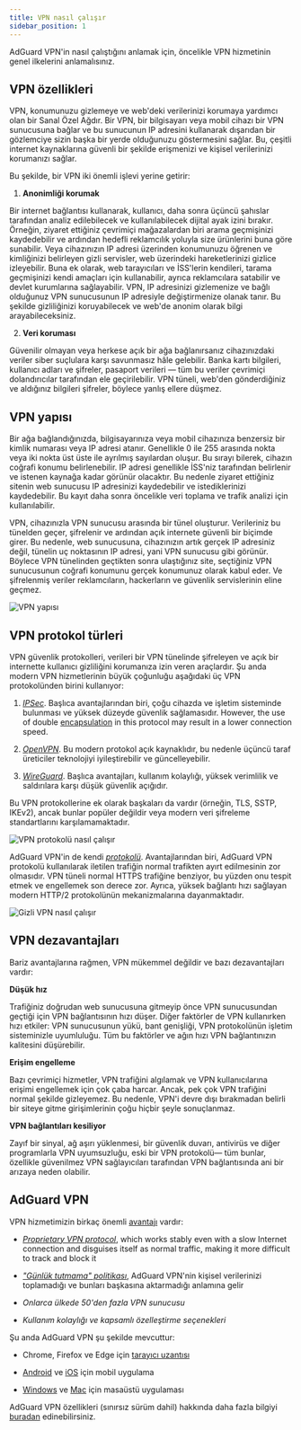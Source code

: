```yaml
---
title: VPN nasıl çalışır
sidebar_position: 1
---
```


AdGuard VPN'in nasıl çalıştığını anlamak için, öncelikle VPN hizmetinin genel ilkelerini anlamalısınız.

## VPN özellikleri

VPN, konumunuzu gizlemeye ve web'deki verilerinizi korumaya yardımcı olan bir Sanal Özel Ağdır. Bir VPN, bir bilgisayarı veya mobil cihazı bir VPN sunucusuna bağlar ve bu sunucunun IP adresini kullanarak dışarıdan bir gözlemciye sizin başka bir yerde olduğunuzu göstermesini sağlar. Bu, çeşitli internet kaynaklarına güvenli bir şekilde erişmenizi ve kişisel verilerinizi korumanızı sağlar.

Bu şekilde, bir VPN iki önemli işlevi yerine getirir:

1. **Anonimliği korumak**

Bir internet bağlantısı kullanarak, kullanıcı, daha sonra üçüncü şahıslar tarafından analiz edilebilecek ve kullanılabilecek dijital ayak izini bırakır. Örneğin, ziyaret ettiğiniz çevrimiçi mağazalardan biri arama geçmişinizi kaydedebilir ve ardından hedefli reklamcılık yoluyla size ürünlerini buna göre sunabilir. Veya cihazınızın IP adresi üzerinden konumunuzu öğrenen ve kimliğinizi belirleyen gizli servisler, web üzerindeki hareketlerinizi gizlice izleyebilir. Buna ek olarak, web tarayıcıları ve İSS'lerin kendileri, tarama geçmişinizi kendi amaçları için kullanabilir, ayrıca reklamcılara satabilir ve devlet kurumlarına sağlayabilir. VPN, IP adresinizi gizlemenize ve bağlı olduğunuz VPN sunucusunun IP adresiyle değiştirmenize olanak tanır. Bu şekilde gizliliğinizi koruyabilecek ve web'de anonim olarak bilgi arayabileceksiniz.

2. **Veri koruması**

Güvenilir olmayan veya herkese açık bir ağa bağlanırsanız cihazınızdaki veriler siber suçlulara karşı savunmasız hâle gelebilir. Banka kartı bilgileri, kullanıcı adları ve şifreler, pasaport verileri — tüm bu veriler çevrimiçi dolandırıcılar tarafından ele geçirilebilir. VPN tüneli, web'den gönderdiğiniz ve aldığınız bilgileri şifreler, böylece yanlış ellere düşmez.

## VPN yapısı

Bir ağa bağlandığınızda, bilgisayarınıza veya mobil cihazınıza benzersiz bir kimlik numarası veya IP adresi atanır. Genellikle 0 ile 255 arasında nokta veya iki nokta üst üste ile ayrılmış sayılardan oluşur. Bu sırayı bilerek, cihazın coğrafi konumu belirlenebilir. IP adresi genellikle İSS'niz tarafından belirlenir ve istenen kaynağa kadar görünür olacaktır. Bu nedenle ziyaret ettiğiniz sitenin web sunucusu IP adresinizi kaydedebilir ve istediklerinizi kaydedebilir. Bu kayıt daha sonra öncelikle veri toplama ve trafik analizi için kullanılabilir.

VPN, cihazınızla VPN sunucusu arasında bir tünel oluşturur. Verileriniz bu tünelden geçer, şifrelenir ve ardından açık internete güvenli bir biçimde girer. Bu nedenle, web sunucusuna, cihazınızın artık gerçek IP adresiniz değil, tünelin uç noktasının IP adresi, yani VPN sunucusu gibi görünür. Böylece VPN tünelinden geçtikten sonra ulaştığınız site, seçtiğiniz VPN sunucusunun coğrafi konumunu gerçek konumunuz olarak kabul eder. Ve şifrelenmiş veriler reklamcıların, hackerların ve güvenlik servislerinin eline geçmez.

![VPN yapısı](https://cdn.adguard.com/public/Adguard/Website/Images/seo/en/how_vpn_3.jpg)

## VPN protokol türleri

VPN güvenlik protokolleri, verileri bir VPN tünelinde şifreleyen ve açık bir internette kullanıcı gizliliğini korumanıza izin veren araçlardır. Şu anda modern VPN hizmetlerinin büyük çoğunluğu aşağıdaki üç VPN protokolünden birini kullanıyor:

1. [*IPSec*](https://en.wikipedia.org/wiki/IPsec). Başlıca avantajlarından biri, çoğu cihazda ve işletim sisteminde bulunması ve yüksek düzeyde güvenlik sağlamasıdır. However, the use of double [encapsulation](https://en.wikipedia.org/wiki/Encapsulation_(networking)) in this protocol may result in a lower connection speed.

2. [*OpenVPN*](https://en.wikipedia.org/wiki/OpenVPN). Bu modern protokol açık kaynaklıdır, bu nedenle üçüncü taraf üreticiler teknolojiyi iyileştirebilir ve güncelleyebilir.

3. [*WireGuard*](https://en.wikipedia.org/wiki/WireGuard). Başlıca avantajları, kullanım kolaylığı, yüksek verimlilik ve saldırılara karşı düşük güvenlik açığıdır.

Bu VPN protokollerine ek olarak başkaları da vardır (örneğin, TLS, SSTP, IKEv2), ancak bunlar popüler değildir veya modern veri şifreleme standartlarını karşılamamaktadır.

![VPN protokolü nasıl çalışır](https://cdn.adguard.com/public/Adguard/Blog/vpn/protocol/4.svg)

AdGuard VPN'in de kendi [*protokolü*](adguard-vpn-protocol.mdx). Avantajlarından biri, AdGuard VPN protokolü kullanılarak iletilen trafiğin normal trafikten ayırt edilmesinin zor olmasıdır. VPN tüneli normal HTTPS trafiğine benziyor, bu yüzden onu tespit etmek ve engellemek son derece zor. Ayrıca, yüksek bağlantı hızı sağlayan modern HTTP/2 protokolünün mekanizmalarına dayanmaktadır.

![Gizli VPN nasıl çalışır](https://cdn.adguard.com/public/Adguard/Blog/vpn/protocol/5.svg)

## VPN dezavantajları

Bariz avantajlarına rağmen, VPN mükemmel değildir ve bazı dezavantajları vardır:

**Düşük hız**

Trafiğiniz doğrudan web sunucusuna gitmeyip önce VPN sunucusundan geçtiği için VPN bağlantısının hızı düşer. Diğer faktörler de VPN kullanırken hızı etkiler: VPN sunucusunun yükü, bant genişliği, VPN protokolünün işletim sisteminizle uyumluluğu. Tüm bu faktörler ve ağın hızı VPN bağlantınızın kalitesini düşürebilir.

**Erişim engelleme**

Bazı çevrimiçi hizmetler, VPN trafiğini algılamak ve VPN kullanıcılarına erişimi engellemek için çok çaba harcar. Ancak, pek çok VPN trafiğini normal şekilde gizleyemez. Bu nedenle, VPN'i devre dışı bırakmadan belirli bir siteye gitme girişimlerinin çoğu hiçbir şeyle sonuçlanmaz.

**VPN bağlantıları kesiliyor**

Zayıf bir sinyal, ağ aşırı yüklenmesi, bir güvenlik duvarı, antivirüs ve diğer programlarla VPN uyumsuzluğu, eski bir VPN protokolü— tüm bunlar, özellikle güvenilmez VPN sağlayıcıları tarafından VPN bağlantısında ani bir arızaya neden olabilir.

## AdGuard VPN

VPN hizmetimizin birkaç önemli [avantajı](why-adguard-vpn.md) vardır:

* [*Proprietary VPN protocol*](adguard-vpn-protocol.mdx), which works stably even with a slow Internet connection and disguises itself as normal traffic, making it more difficult to track and block it

* [*"Günlük tutmama" politikası*](https://adguard-vpn.com/en/privacy.html), AdGuard VPN'nin kişisel verilerinizi toplamadığı ve bunları başkasına aktarmadığı anlamına gelir

* *Onlarca ülkede 50'den fazla VPN sunucusu*

* *Kullanım kolaylığı ve kapsamlı özelleştirme seçenekleri*

Şu anda AdGuard VPN şu şekilde mevcuttur:

* Chrome, Firefox ve Edge için [tarayıcı uzantısı](../adguard-vpn-browser-extension/overview.md)

* [Android](../adguard-vpn-for-android/overview.md) ve [iOS](../adguard-vpn-for-ios/overview.md) için mobil uygulama

* [Windows](../adguard-vpn-for-windows/overview.md) ve [Mac](../adguard-vpn-for-mac/overview.md) için masaüstü uygulaması

AdGuard VPN özellikleri (sınırsız sürüm dahil) hakkında daha fazla bilgiyi [buradan](https://adguard-vpn.com/en/welcome.html) edinebilirsiniz.
